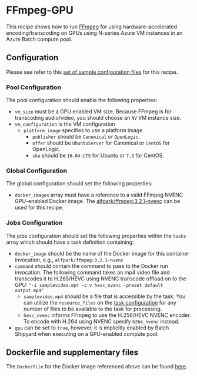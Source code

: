 # FFmpeg-GPU
This recipe shows how to run [FFmpeg](https://ffmpeg.org/) for using
hardware-accelerated encoding/transcoding on GPUs using N-series Azure VM
instances in an Azure Batch compute pool.

## Configuration
Please see refer to this [set of sample configuration files](./config) for
this recipe.

### Pool Configuration
The pool configuration should enable the following properties:
* `vm_size` must be a GPU enabled VM size. Because FFmpeg is for
transcoding audio/video, you should choose an `NV` VM instance size.
* `vm_configuration` is the VM configuration
  * `platform_image` specifies to use a platform image
    * `publisher` should be `Canonical` or `OpenLogic`.
    * `offer` should be `UbuntuServer` for Canonical or `CentOS` for OpenLogic.
    * `sku` should be `16.04-LTS` for Ubuntu or `7.3` for CentOS.

### Global Configuration
The global configuration should set the following properties:
* `docker_images` array must have a reference to a valid FFmpeg NVENC
GPU-enabled Docker image. The
[alfpark/ffmpeg:3.2.1-nvenc](https://hub.docker.com/r/alfpark/ffmpeg)
can be used for this recipe.

### Jobs Configuration
The jobs configuration should set the following properties within the `tasks`
array which should have a task definition containing:
* `docker_image` should be the name of the Docker image for this container invocation,
e.g., `alfpark/ffmpeg:3.2.1-nvenc`
* `command` should contain the command to pass to the Docker run invocation.
The following command takes an mp4 video file and transcodes it to H.265/HEVC
using NVENC transcode offload on to the GPU:
`"-i samplevideo.mp4 -c:v hevc_nvenc -preset default output.mp4"`
  * `samplevideo.mp4` should be a file that is accessible by the task. You
    can utilize the `resource_files` on the
    [task configuration](../../docs/10-batch-shipyard-configuration.md) for
    any number of files to be available to the task for processing.
  * `hevc_nvenc` informs FFmpeg to use the H.256/HEVC NVENC encoder. To
    encode with H.264 using NVENC specify `h264_nvenc` instead.
* `gpu` can be set to `true`, however, it is implicitly enabled by Batch
Shipyard when executing on a GPU-enabled compute pool.

## Dockerfile and supplementary files
The `Dockerfile` for the Docker image referenced above can be found
[here](https://github.com/alfpark/docker-ffmpeg/blob/master/nvenc/).
